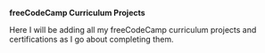 **freeCodeCamp Curriculum Projects**

Here I will be adding all my freeCodeCamp curriculum projects and certifications as I go about completing them.
